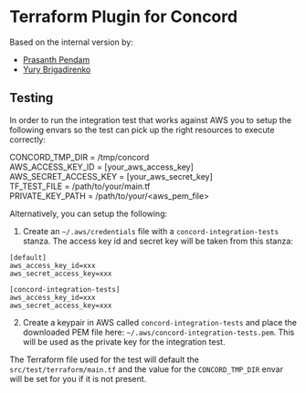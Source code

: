 # Terraform Plugin for Concord

Based on the internal version by:
- [Prasanth Pendam](https://github.com/ppendha)
- [Yury Brigadirenko](https://github.com/brig)

## Testing

In order to run the integration test that works against AWS you to setup the following
envars so the test can pick up the right resources to execute correctly:

CONCORD_TMP_DIR	       = /tmp/concord <br>
AWS_ACCESS_KEY_ID	     = [your_aws_access_key] <br>
AWS_SECRET_ACCESS_KEY	 = [your_aws_secret_key] <br>
TF_TEST_FILE	         = /path/to/your/main.tf <br>
PRIVATE_KEY_PATH       = /path/to/your/<aws_pem_file>

Alternatively, you can setup the following:

1) Create an `~/.aws/credentials` file with a `concord-integration-tests` stanza. The access key id and secret key will
be taken from this stanza:

```
[default]
aws_access_key_id=xxx
aws_secret_access_key=xxx

[concord-integration-tests]
aws_access_key_id=xxx
aws_secret_access_key=xxx
```

2) Create a keypair in AWS called `concord-integration-tests` and place the downloaded PEM file here: `~/.aws/concord-integration-tests.pem`. This will be used as the private key for the integration test.

The Terraform file used for the test will default the `src/test/terraform/main.tf` and the value for the `CONCORD_TMP_DIR` envar will be set for you if it is not present.
